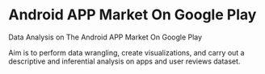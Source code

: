# Android APP Market On Google Play
Data Analysis on The Android APP Market On Google Play

Aim is to perform data wrangling, create visualizations, and carry out a descriptive and inferential 
analysis on apps and user reviews dataset.
